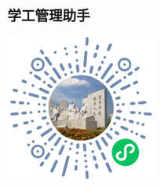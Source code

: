 学工管理助手
====
<img width="300" height="300" src="https://github.com/54lx/wechat_applet/blob/main/2/Applet_code.jpg?raw=true"/>
